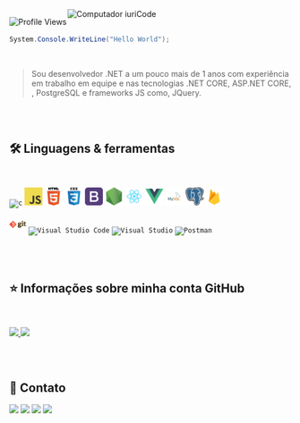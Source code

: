 <img src="https://raw.githubusercontent.com/MicaelliMedeiros/micaellimedeiros/master/image/computer-illustration.png" min-width="400px" max-width="400px" width="400px" align="right" alt="Computador iuriCode">

![Profile Views](http://estruyf-github.azurewebsites.net/api/VisitorHit?user=YatoEbisu&repo=YatoEbisu&countColor=purple)

```csharp
System.Console.WriteLine("Hello World");
```

<br/>

> Sou desenvolvedor .NET a um pouco mais de 1 anos com experiência em trabalho em equipe e nas tecnologias .NET CORE, ASP.NET CORE, , PostgreSQL e frameworks JS como, JQuery.


<br/>
<br/>

## 🛠 Linguagens & ferramentas

<br/>

<code><img height="32" src="https://seeklogo.com/images/C/c-sharp-c-logo-02F17714BA-seeklogo.com.png" alt="c"/></code>
<code><img height="32" src="https://raw.githubusercontent.com/github/explore/80688e429a7d4ef2fca1e82350fe8e3517d3494d/topics/javascript/javascript.png" alt="Javascript"/></code>
<code><img height="32" src="https://raw.githubusercontent.com/github/explore/80688e429a7d4ef2fca1e82350fe8e3517d3494d/topics/html/html.png" alt="HTML5"/></code>
<code><img height="32" src="https://raw.githubusercontent.com/github/explore/80688e429a7d4ef2fca1e82350fe8e3517d3494d/topics/css/css.png" alt="CSS"/></code>
<code><img height="32" src="https://raw.githubusercontent.com/github/explore/80688e429a7d4ef2fca1e82350fe8e3517d3494d/topics/bootstrap/bootstrap.png" alt="Bootstrap"/></code>
<code><img height="32" src="https://raw.githubusercontent.com/github/explore/80688e429a7d4ef2fca1e82350fe8e3517d3494d/topics/nodejs/nodejs.png" alt="Nodejs"/></code>
<code><img height="32" src="https://raw.githubusercontent.com/github/explore/80688e429a7d4ef2fca1e82350fe8e3517d3494d/topics/react/react.png" alt="React"/></code>
<code><img height="32" src="https://raw.githubusercontent.com/github/explore/80688e429a7d4ef2fca1e82350fe8e3517d3494d/topics/vue/vue.png" alt="Angular"/></code>
<code><img height="32" src="https://raw.githubusercontent.com/github/explore/80688e429a7d4ef2fca1e82350fe8e3517d3494d/topics/mysql/mysql.png" alt="MySQL"/></code>
<code><img height="32" src="https://raw.githubusercontent.com/github/explore/80688e429a7d4ef2fca1e82350fe8e3517d3494d/topics/postgresql/postgresql.png" alt="PostegreSQL"/></code>
<code><img height="30" src="https://raw.githubusercontent.com/github/explore/80688e429a7d4ef2fca1e82350fe8e3517d3494d/topics/firebase/firebase.png"></code>

<code><img height="30" src="https://raw.githubusercontent.com/github/explore/80688e429a7d4ef2fca1e82350fe8e3517d3494d/topics/git/git.png"></code>
  <code><img height="32" src="https://user-images.githubusercontent.com/674621/71187801-14e60a80-2280-11ea-94c9-e56576f76baf.png" alt="Visual Studio Code"/></code>
  <code><img height="32" src="https://upload.wikimedia.org/wikipedia/commons/thumb/c/cd/Visual_Studio_2017_Logo.svg/1200px-Visual_Studio_2017_Logo.svg.png" alt="Visual Studio"/></code>
     <code><img height="32" src="https://seeklogo.com/images/P/postman-logo-F43375A2EB-seeklogo.com.png" alt="Postman"/></code>
<br/>
<br/>
<br/>
<br/>



## ⭐ Informações sobre minha conta GitHub
 <br/>
<!-- <p align="center">
<a href="https://github.com/YatoEbisu">
  <img height="180em" src="https://github-readme-streak-stats.herokuapp.com/?user=YatoEbisu&theme=tokyonight"/>
</a>
</p> -->

<p align="left">
<a href="https://github.com/YatoEbisu">
  <img height="180em" src="https://github-readme-stats.vercel.app/api/?username=YatoEbisu&theme=dracula&count_private=true&show_icons=true"/>
  <img height="180em" src="https://github-readme-stats.vercel.app/api/top-langs/?username=YatoEbisu&theme=dracula&layout=compact&langs_count=8"/>
</a>
</p>

<br/>
<br/>

##   🤝 Contato
<a href="mailto:BrenoSilvaFortunato@gmail.com"><img src="https://img.shields.io/badge/Gmail-D14836?style=for-the-badge&logo=gmail&logoColor=white"/></a>
<a href="https://www.linkedin.com/in/breno-silva-fortunato/"><img src="https://img.shields.io/badge/LinkedIn-0077B5?style=for-the-badge&logo=linkedin&logoColor=white"/></a>
<a href="https://github.com/YatoEbisu"><img src="https://img.shields.io/badge/GitHub-100000?style=for-the-badge&logo=github&logoColor=white"/></a>
<a href="https://api.whatsapp.com/send?text=Olá&phone=+5534991794987"><img src="https://img.shields.io/badge/WhatsApp-25D366?style=for-the-badge&logo=whatsapp&logoColor=white"/></a>





